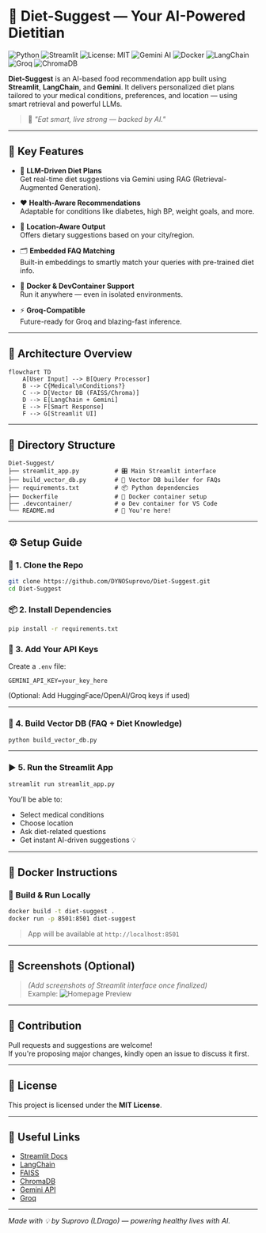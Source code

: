 # 🥗 Diet-Suggest — Your AI-Powered Dietitian

![Python](https://img.shields.io/badge/Python-3.9%2B-blue)
![Streamlit](https://img.shields.io/badge/Streamlit-%E2%9D%A4-red)
![License: MIT](https://img.shields.io/badge/License-MIT-green)
![Gemini AI](https://img.shields.io/badge/Gemini-Powered-blueviolet)
![Docker](https://img.shields.io/badge/Docker-Ready-2496ED)
![LangChain](https://img.shields.io/badge/LangChain-Enabled-yellowgreen)
![Groq](https://img.shields.io/badge/Groq-Compatible-orange)
![ChromaDB](https://img.shields.io/badge/ChromaDB-Vector%20DB-critical)

**Diet-Suggest** is an AI-based food recommendation app built using **Streamlit**, **LangChain**, and **Gemini**. It delivers personalized diet plans tailored to your medical conditions, preferences, and location — using smart retrieval and powerful LLMs.

> 🚀 *"Eat smart, live strong — backed by AI."*

---

## 🌟 Key Features

- 🧠 **LLM-Driven Diet Plans**  
  Get real-time diet suggestions via Gemini using RAG (Retrieval-Augmented Generation).

- ❤️ **Health-Aware Recommendations**  
  Adaptable for conditions like diabetes, high BP, weight goals, and more.

- 📍 **Location-Aware Output**  
  Offers dietary suggestions based on your city/region.

- 🗂 **Embedded FAQ Matching**  
  Built-in embeddings to smartly match your queries with pre-trained diet info.

- 🐳 **Docker & DevContainer Support**  
  Run it anywhere — even in isolated environments.

- ⚡ **Groq-Compatible**  
  Future-ready for Groq and blazing-fast inference.

---

## 🧠 Architecture Overview

```mermaid
flowchart TD
    A[User Input] --> B[Query Processor]
    B --> C{Medical\nConditions?}
    C --> D[Vector DB (FAISS/Chroma)]
    D --> E[LangChain + Gemini]
    E --> F[Smart Response]
    F --> G[Streamlit UI]
```

---

## 📁 Directory Structure

```
Diet-Suggest/
├── streamlit_app.py          # 🎛️ Main Streamlit interface
├── build_vector_db.py        # 🧠 Vector DB builder for FAQs
├── requirements.txt          # 📦 Python dependencies
├── Dockerfile                # 🐳 Docker container setup
├── .devcontainer/            # ⚙️ Dev container for VS Code
└── README.md                 # 📖 You're here!
```

---

## ⚙️ Setup Guide

### 🔁 1. Clone the Repo

```bash
git clone https://github.com/DYNOSuprovo/Diet-Suggest.git
cd Diet-Suggest
```

### 📦 2. Install Dependencies

```bash
pip install -r requirements.txt
```

### 🔑 3. Add Your API Keys

Create a `.env` file:

```env
GEMINI_API_KEY=your_key_here
```

(Optional: Add HuggingFace/OpenAI/Groq keys if used)

---

### 🧠 4. Build Vector DB (FAQ + Diet Knowledge)

```bash
python build_vector_db.py
```

---

### ▶️ 5. Run the Streamlit App

```bash
streamlit run streamlit_app.py
```

You’ll be able to:
- Select medical conditions
- Choose location
- Ask diet-related questions
- Get instant AI-driven suggestions 💡

---

## 🐳 Docker Instructions

### 🔧 Build & Run Locally

```bash
docker build -t diet-suggest .
docker run -p 8501:8501 diet-suggest
```

> App will be available at `http://localhost:8501`

---

## 📸 Screenshots (Optional)

> *(Add screenshots of Streamlit interface once finalized)*  
> Example:
> ![Homepage Preview](assets/preview.png)

---

## 🤝 Contribution

Pull requests and suggestions are welcome!  
If you're proposing major changes, kindly open an issue to discuss it first.

---

## 📜 License

This project is licensed under the **MIT License**.

---

## 🔗 Useful Links

- [Streamlit Docs](https://docs.streamlit.io/)
- [LangChain](https://docs.langchain.com/)
- [FAISS](https://github.com/facebookresearch/faiss)
- [ChromaDB](https://www.trychroma.com/)
- [Gemini API](https://cloud.google.com/vertex-ai/docs/generative-ai/overview)
- [Groq](https://groq.com/)

---

*Made with 💡 by Suprovo (LDrago) — powering healthy lives with AI.*
